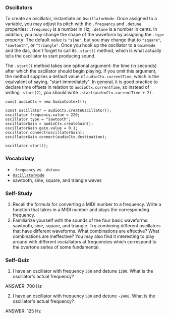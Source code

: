 ### Oscillators

To create an oscillator, instantiate an `OscillatorNode`.  Once assigned to a
variable, you may adjust its pitch with the `.frequency` and `.detune`
properties: `.frequency` is a number in Hz; `.detune` is a number in cents.  In
addition, you may change the shape of the waveform by assigning the `.type`
property:  The default value is `"sine"`, but you may change that to
`"square"`, `"sawtooth"`, or `"triangle"`.  Once you hook up the oscillator to
a `GainNode` and the dac, don't forget to call its `.start()` method, which is
what actually tells the oscillator to start producing sound.

The `.start()` method takes one optional argument: the time (in seconds) after
which the oscillator should begin playing.  If you omit this argument, the
method supplies a default value of `audioCtx.currentTime`, which is the
equivalent of saying, "start immediately".  In general, it is good practice to
declare time offsets in relation to `audioCtx.currentTime`, so instead of
writing `.start(2)`, you should write `.start(audioCtx.currentTime + 2)`.

	const audioCtx = new AudioContext();
	
	const oscillator = audioCtx.createOscillator();
	oscillator.frequency.value = 220;
	oscillator.type = "sawtooth";
	oscillatorGain = audioCtx.createGain();
	oscillatorGain.gain.value = 0.1;
	oscillator.connect(oscillatorGain);
	oscillatorGain.connect(audioCtx.destination);
	
	oscillator.start();


### Vocabulary

- `.frequency` vs. `.detune`
- [`OscillatorNode`](https://developer.mozilla.org/en-US/docs/Web/API/OscillatorNode)
- sawtooth, sine, square, and triangle waves


### Self-Study

1. Recall the formula for converting a MIDI number to a frequency.  Write a
   function that takes in a MIDI number and plays the corresponding frequency.
2. Familiarize yourself with the sounds of the four basic waveforms: sawtooth,
   sine, square, and triangle.  Try combining different oscillators that have
   different waveforms.  What combinations are effective?  What combinations
   are ineffective?  You may also find it interesting to play around with
   different osciallators at frequencies which correspond to the overtone
   series of some fundamental.


### Self-Quiz

1. I have an oscillator with frequency `350` and detune `1200`.  What is
   the oscillator's actual frequency?

ANSWER: 700 Hz

2. I have an oscillator with frequency `500` and detune `-2400`.  What is
   the oscillator's actual frequency?

ANSWER: 125 Hz
